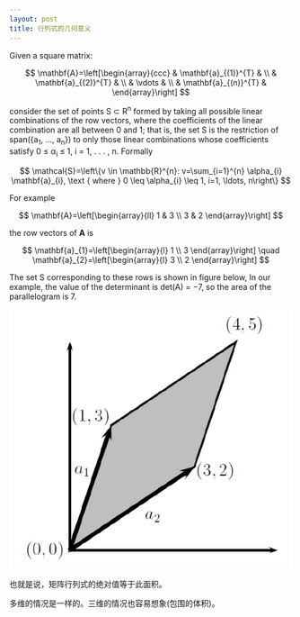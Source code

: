 ```yaml
---
layout: post
title: 行列式的几何意义
---
```


Given a square matrix:

$$
\mathbf{A}=\left[\begin{array}{ccc}
& \mathbf{a}_{(1)}^{T} & \\
& \mathbf{a}_{(2)}^{T} & \\
& \vdots & \\
& \mathbf{a}_{(n)}^{T} &
\end{array}\right]
$$

consider the set of points S ⊂ R<sup>n</sup> formed by taking all possible linear combinations of the row vectors, where the coefficients of the linear combination are all between 0 and 1; that is, the set S is the restriction of span({a<sub>1</sub>, ..., a<sub>n</sub>}) to only those linear combinations whose coefficients satisfy 0 ≤ α<sub>i</sub> ≤ 1, i = 1, . . . , n. Formally

$$
\mathcal{S}=\left\{v \in \mathbb{R}^{n}: v=\sum_{i=1}^{n} \alpha_{i} \mathbf{a}_{i}, \text { where } 0 \leq \alpha_{i} \leq 1, i=1, \ldots, n\right\}
$$

For example

$$
\mathbf{A}=\left[\begin{array}{ll}
1 & 3 \\
3 & 2
\end{array}\right]
$$

the row vectors of **A** is

$$
\mathbf{a}_{1}=\left[\begin{array}{l}
1 \\
3
\end{array}\right] \quad \mathbf{a}_{2}=\left[\begin{array}{l}
3 \\
2
\end{array}\right]
$$

The set S corresponding to these rows is shown in figure below, In our example, the value of the determinant is det(A) = −7, so the area of the parallelogram is 7.

<center>
<img src = "https://raw.githubusercontent.com/v1otusc/PicBed/master/determinant%20for%20matrix.png">
</center>

也就是说，矩阵行列式的绝对值等于此面积。

多维的情况是一样的。三维的情况也容易想象(包围的体积)。
